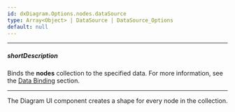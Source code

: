 ```yaml
---
id: dxDiagram.Options.nodes.dataSource
type: Array<Object> | DataSource | DataSource_Options
default: null
---
```

---
##### shortDescription
Binds the **nodes** collection to the specified data. For more information, see the [Data Binding](/concepts/05%20Widgets/Diagram/10%20Data%20Binding '/Documentation/Guide/Widgets/Diagram/Data_Binding/') section.

---
The Diagram UI component creates a shape for every node in the collection.